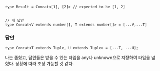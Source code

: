 ```tsx
type Result = Concat<[1], [2]> // expected to be [1, 2]

  
// 내 답안
type Concat<V extends number[], T extends number[]> = [...V,...T]
```
### 답안
```tsx
type Concat<T extends Tuple, U extends Tuple> = [...T, ...U];
```

나는 좁혔고, 답안들은 받을 수 있는 타입을 any나 unknown으로 지정하여 타입을 넓혔다. 상황에 따라 조정 가능할 것 같다.